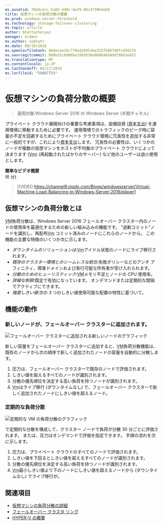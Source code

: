 ```yaml
---
ms.assetid: f0d4cecc-5a03-448c-bef9-86c4730b4eb0
title: 仮想マシンの負荷分散の概要
ms.prod: windows-server-threshold
ms.technology: storage-failover-clustering
ms.topic: article
author: bhattacharyaz
manager: eldenc
ms.author: subhatt
ms.date: 09/19/2016
ms.openlocfilehash: 8b8ecee16c778ed26953be325fb88748fc458176
ms.sourcegitcommit: 0d0b32c8986ba7db9536e0b8648d4ddf9b03e452
ms.translationtype: MT
ms.contentlocale: ja-JP
ms.lasthandoff: 04/17/2019
ms.locfileid: "59867753"
---
```

# <a name="virtual-machine-load-balancing-overview"></a>仮想マシンの負荷分散の概要

> 適用対象:Windows Server 2016 の Windows Server (半期チャネル)

プライベート クラウド展開向けの重要な考慮事項は、設備投資 (<abbr title="設備投資">資本支出</abbr>) を運用環境に移動するために必要です。 運用環境でのトラフィックのピーク時に容量の不足を回避するためにプライベート クラウド環境に冗長性を追加する非常に一般的ですが、これにより<abbr title="設備投資">資本支出</abbr>します。 冗長性の必要性は、いくつかのノードが複数の仮想マシンをホストが不均衡のプライベート クラウドによって決まります (<abbr title="仮想マシン">Vm</abbr>) (再起動されたばかりのサーバー) など他のユーザーは過小使用とします。

<strong>簡単なビデオ概要</strong><br>(6 分)<br>
> [!VIDEO https://channel9.msdn.com/Blogs/windowsserver/Virtual-Machine-Load-Balancing-in-Windows-Server-2016/player]

## <a id="what-is-vm-load-balancing"></a>仮想マシンの負荷分散とは
<abbr title="仮想マシン">VM</abbr>負荷分散は、Windows Server 2016 フェールオーバー クラスター内のノードの使用率を最適化するための新しい組み込みの機能です。 "過剰コミット"ノードを識別し、再配布<abbr title="仮想マシン">Vm</abbr> コミット済みのノードにこれらのノードから。 この機能の主要な特徴のいくつか次に示します。

* *ダウンタイムのソリューションは*:<abbr title="仮想マシン">Vm</abbr>アイドル状態のノードにライブ移行されます。
* *既存のクラスター環境とのシームレスな統合*:失敗ポリシーなどのアンチ アフィニティ、障害ドメインおよび実行可能な所有者が受け入れられます。
* *分散のためのヒューリスティック*:<abbr title="仮想マシン">VM</abbr>メモリ不足とノードの CPU 使用率。
* *詳細な制御*:既定で有効になっています。 オンデマンドまたは定期的な間隔でアクティブにできます。
* *強度しきい値*:次の 3 つのしきい値使用可能な配置の特性に基づいて。

## <a id="feature-in-action"></a>機能の動作
### <a id="new-node-added"></a>新しいノードが、フェールオーバー クラスターに追加されます。
![フェールオーバー クラスターに追加される新しいノードのグラフィック](media/vm-load-balancing/overview-VM-load-balancing-1.png)

新しい容量をフェールオーバー クラスターに追加すると、<abbr title="仮想マシン">VM</abbr>負荷分散機能は、既存のノードから次の順序で新しく追加されたノードの容量を自動的に分散します。

1. 圧力は、フェールオーバー クラスターで既存のノードで評価されます。
2. しきい値を超えるすべてのノードが識別されます。
3. 分散の優先順位を決定する高い負荷を持つノードが識別されます。
4. <abbr title="仮想マシン">Vm</abbr>はライブ移行 (ダウンタイムなし) で、フェールオーバー クラスターで新しく追加されたノードにしきい値を超えるノード。

### <a id="recurring-load-balancing"></a>定期的な負荷分散
![定期的な VM の負荷分散のグラフィック](media/vm-load-balancing/overview-VM-load-balancing-2.png)

で定期的な分散を構成して、クラスター ノードで負荷が分散 30 分ごとに評価されます。 または、圧力はオンデマンドで評価を指定できます。 手順の流れを次に示します。

1. 圧力は、プライベート クラウドのすべてのノードで評価されます。
2. しきい値を下回るとしきい値を超えるすべてのノードが識別されます。
3. 分散の優先順位を決定する高い負荷を持つノードが識別されます。
4. <abbr title="仮想マシン">Vm</abbr>最小しきい値より下のノードにしきい値を超えるノードから (ダウンタイムなし) でライブ移行が。

## <a name="see-also"></a>関連項目
* [仮想マシンの負荷分散の詳細](vm-load-balancing-deep-dive.md)
* [フェールオーバー クラスタ リング](failover-clustering-overview.md)
* [HYPER-V の概要](../virtualization/hyper-v/Hyper-V-on-Windows-Server.md)
